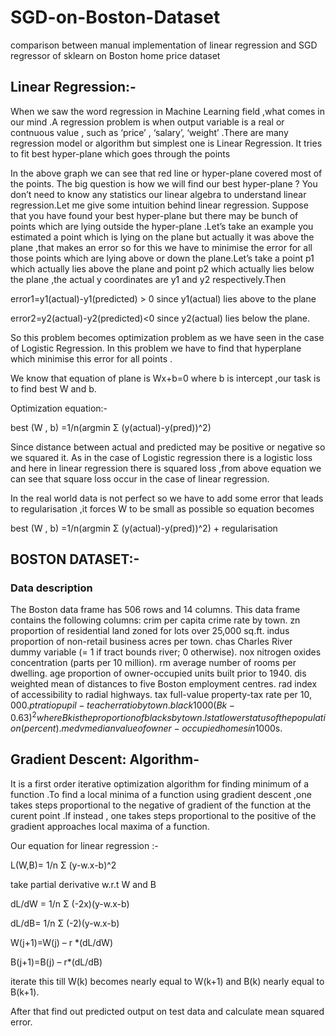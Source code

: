 # SGD-on-Boston-Dataset
comparison between manual implementation of linear regression and SGD regressor of sklearn on Boston home price dataset

## Linear Regression:-

When we saw the word regression in Machine Learning field ,what comes in our mind .A regression problem is when output variable is a real or contnuous value , such as ‘price’ , ‘salary’, ‘weight’ .There are many regression model or algorithm but simplest one is Linear Regression.
It tries to fit best hyper-plane which goes through the points 


 

In the above graph we can see that red line or hyper-plane covered most of the points.
The big question is how we will find our best hyper-plane ?
You don’t need to know any statistics our linear algebra to understand linear regression.Let me give some intuition behind linear regression.
Suppose that you have found your best hyper-plane but there may be bunch of points which are lying outside  the hyper-plane .Let’s take an example you estimated a point which is lying on the plane but actually it was above the plane ,that makes an error so for this we have to minimise the error for all those points which are lying above or down the plane.Let’s take a point p1 which actually lies above the plane and point p2 which actually lies below the plane ,the actual y coordinates are y1 and y2 respectively.Then

error1=y1(actual)-y1(predicted) > 0 since y1(actual) lies above to the plane

error2=y2(actual)-y2(predicted)<0 since y2(actual) lies below the plane.



So this problem becomes optimization problem as we have seen in the case of Logistic Regression. In this problem we have to find that hyperplane which minimise this error for all points .

We know that equation of plane is Wx+b=0 where b is intercept ,our task is to find best W and b.

Optimization equation:-

                         
best (W , b) =1/n(argmin Σ (y(actual)-y(pred))^2)
                       
                        
Since distance between actual and predicted may be positive or negative so we squared it. As in the case of Logistic regression there is a logistic loss and here in linear regression there is squared loss ,from above equation we can see that square loss occur in the case of linear regression.

In the real world data is not perfect so we have to add some error that leads to regularisation ,it forces W to be small as possible so equation becomes



                         
best (W , b) =1/n(argmin Σ (y(actual)-y(pred))^2) + regularisation
                       


## BOSTON DATASET:-

### Data description
The Boston data frame has 506 rows and 14 columns.
This data frame contains the following columns:
crim
per capita crime rate by town.
zn
proportion of residential land zoned for lots over 25,000 sq.ft.
indus
proportion of non-retail business acres per town.
chas
Charles River dummy variable (= 1 if tract bounds river; 0 otherwise).
nox
nitrogen oxides concentration (parts per 10 million).
rm
average number of rooms per dwelling.
age
proportion of owner-occupied units built prior to 1940.
dis
weighted mean of distances to five Boston employment centres.
rad
index of accessibility to radial highways.
tax
full-value property-tax rate per $10,000.
ptratio
pupil-teacher ratio by town.
black
1000(Bk - 0.63)^2 where Bk is the proportion of blacks by town.
lstat
lower status of the population (percent).
medv
median value of owner-occupied homes in $1000s.

## Gradient Descent: Algorithm-
 
It is a first order iterative optimization algorithm for finding minimum of a function .To find a local minima of a function using gradient descent ,one takes steps proportional to the negative of gradient of the function at the curent point .If instead , one takes steps proportional to the positive of the gradient approaches local maxima of a function.

Our equation for linear regression :-
            
L(W,B)= 1/n Σ (y-w.x-b)^2
          
           
take partial derivative w.r.t W and B

           
dL/dW = 1/n Σ (-2x)(y-w.x-b)
           
           
          
dL/dB= 1/n Σ (-2)(y-w.x-b)
         


W(j+1)=W(j) – r *(dL/dW)


B(j+1)=B(j) – r*(dL/dB)


iterate this till W(k) becomes nearly equal to W(k+1) and B(k) nearly equal to B(k+1).


After that find out predicted output on test data and calculate mean squared error.
